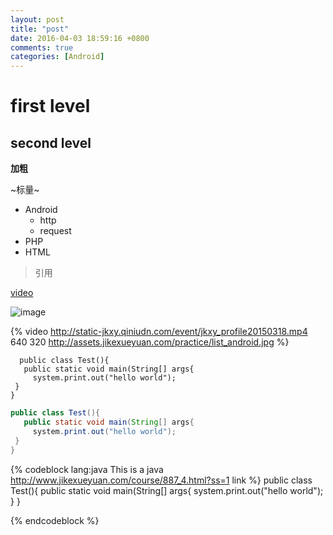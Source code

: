 ```yaml
---
layout: post
title: "post"
date: 2016-04-03 18:59:16 +0800
comments: true
categories: [Android]
---
```


#  first level
## second level

**加粗**

~标量~

- Android 
  - http
  - request
- PHP
- HTML

>引用


[video](http://www.jikexueyuan.com/course/887_4.html?ss=1)

![image](https://www.google.com.hk/images/branding/googlelogo/1x/googlelogo_color_272x92dp.png)

{% video http://static-jkxy.qiniudn.com/event/jkxy_profile20150318.mp4 640 320 http://assets.jikexueyuan.com/practice/list_android.jpg %}


~~~
  public class Test(){
   public static void main(String[] args{
     system.print.out("hello world");
 }
}
~~~


```java This is a java http://www.jikexueyuan.com/course/887_4.html?ss=1 link
public class Test(){
   public static void main(String[] args{
     system.print.out("hello world");
 }
}
```


{% codeblock lang:java This is a java http://www.jikexueyuan.com/course/887_4.html?ss=1 link %}
public class Test(){
   public static void main(String[] args{
     system.print.out("hello world");
 }
}

{% endcodeblock %}
